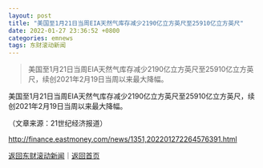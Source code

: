 ```yaml
---
layout: post
title: "美国至1月21日当周EIA天然气库存减少2190亿立方英尺至25910亿立方英尺"
date: 2022-01-27 23:36:52 +0800
categories: emnews
tags: 东财滚动新闻
---
```

> 美国至1月21日当周EIA天然气库存减少2190亿立方英尺至25910亿立方英尺，续创2021年2月19日当周以来最大降幅。

<p>美国至1月21日当周EIA天然气库存减少2190亿立方英尺至25910亿立方英尺，续创2021年2月19日当周以来最大降幅。</p><p class="em_media">（文章来源：21世纪经济报道）</p>

<http://finance.eastmoney.com/news/1351,202201272264576391.html>

[返回东财滚动新闻](//finews.withounder.com/emnews/)｜[返回首页](//finews.withounder.com/)